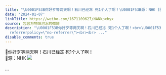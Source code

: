 ```yaml
---
title: "\U0001F53B你好歹等两天啊！石川已经冻 死1个人了啊！\U0001F53B源：NHK [图片]"
date: '2024-01-07'
linkTitle: https://weibo.com/1671109627/NANkpxbyx
source: 包容万物恒河水的微博
description: "\U0001F53B你好歹等两天啊！石川已经冻 死1个人了啊！<br>\U0001F53B源：NHK <img style=\"\" src=\"https://tvax4.sinaimg.cn/large/639b1bfbly1hllhvwqdbaj20l50t814v.jpg\"
  referrerpolicy=\"no-referrer\"><br><br> ..."
disable_comments: true
---
```

🔻你好歹等两天啊！石川已经冻 死1个人了啊！<br>🔻源：NHK <img style="" src="https://tvax4.sinaimg.cn/large/639b1bfbly1hllhvwqdbaj20l50t814v.jpg" referrerpolicy="no-referrer"><br><br> ...